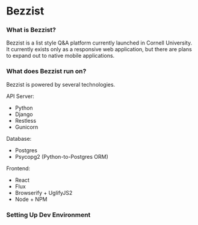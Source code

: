 # Bezzist

### What is Bezzist?

Bezzist is a list style Q&A platform currently launched in Cornell University.
It currently exists only as a responsive web application, but there are plans to
expand out to native mobile applications.

### What does Bezzist run on?

Bezzist is powered by several technologies.

API Server:
- Python
- Django
- Restless
- Gunicorn

Database:
- Postgres
- Psycopg2 (Python-to-Postgres ORM)

Frontend:
- React
- Flux
- Browserify + UglifyJS2
- Node + NPM

### Setting Up Dev Environment


